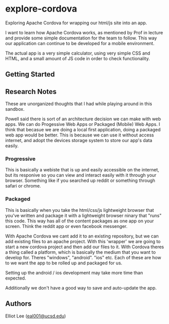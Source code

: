# explore-cordova
Exploring Apache Cordova for wrapping our html/js site into an app.

I want to learn how Apache Cordova works, as mentioned by Prof in lecture and provide some simple documentation for the team to follow. This way our application can continue to be developed for a mobile environment.

The actual app is a very simple calculator, using very simple CSS and HTML, and a small amount of JS code in order to check functionality.

## Getting Started ##


## Research Notes ##
These are unorganized thoughts that I had while playing around in this sandbox.

Powell said there is sort of an architecture decision we can make with web apps. We can do Progessive Web Apps or Packaged (Mobile) Web Apps.
I think that becasue we are doing a local first application, doing a packaged web app would be better. This is because we can use it without access internet, and adopt the devices storage system to store our app's data easily.

### Progressive ###
This is basically a webiste that is up and easily accessible on the internet, but its responive so you can view and interact easily with it through your browser. Something like if you searched up reddit or something through safari or chrome.

### Packaged ###
This is basically when you take the html/css/js lightweight browser that you've written and package it with a lightweight browser ninary that "runs" this code. This way has all of the content packages as one app on your screen. Think the reddit app or even facebook messenger.

With Apache Cordova we cant add it to an existing repository, but we can add existing files to an apache project. With this 'wrapper' we are going to start a new cordova project and then add our files to it. With Cordova theres a thing called a platform, which is basically the medium that you want to develop for. Theres "windows", "android". "ios" etc. Each of these are how to we want the app to be rolled up and packaged for us.

Setting up the android / ios development may take more time than expected.

Additionally we don't have a good way to save and auto-update the app.

## Authors ##
Elliot Lee (eal001@ucsd.edu)
